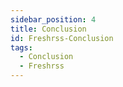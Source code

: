 ```yaml
---
sidebar_position: 4
title: Conclusion
id: Freshrss-Conclusion
tags:
  - Conclusion
  - Freshrss
---
```


